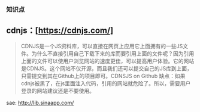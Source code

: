 ﻿### 知识点

cdnjs：[https://cdnjs.com/]
------
> CDNJS是一个JS资料库，可以直接在网页上应用它上面拥有的一些JS文件。为什么不直接引用自己下载下来的库而要引用上面的文件呢？因为引用上面的文件可以使用户浏览网站的速度更佳，可以提高用户体验。它的网站是CDNJS。这个网站不仅开源，而且我们还可以提交自己的JS库到上面，只需提交到其在Github上的项目即可。CDNSJS on Github
缺点：如果cdnjs被黑了，在js里面注入代码，引用的网站就危险了。所以，需要用户登录的网站建议还是不要使用。

 sae: http://lib.sinaapp.com/